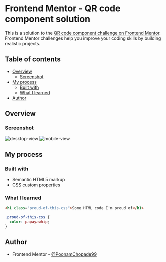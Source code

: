 # Frontend Mentor - QR code component solution

This is a solution to the [QR code component challenge on Frontend Mentor](https://www.frontendmentor.io/challenges/qr-code-component-iux_sIO_H). Frontend Mentor challenges help you improve your coding skills by building realistic projects. 

## Table of contents

- [Overview](#overview)
  - [Screenshot](#screenshot)
- [My process](#my-process)
  - [Built with](#built-with)
  - [What I learned](#what-i-learned)
- [Author](#author)


## Overview

### Screenshot
![desktop-view](https://user-images.githubusercontent.com/93971644/156877806-692f22ee-eda2-4e7d-babe-c41e23a94c28.png)
![mobile-view](https://user-images.githubusercontent.com/93971644/156877826-84d97aab-b1ea-4832-96f4-32e69baafa81.png)

## My process

### Built with

- Semantic HTML5 markup
- CSS custom properties

### What I learned

```html
<h1 class="proud-of-this-css">Some HTML code I'm proud of</h1>
```
```css
.proud-of-this-css {
  color: papayawhip;
}
```

## Author

- Frontend Mentor - [@PoonamChopade99](https://www.frontendmentor.io/profile/PoonamChopade99)

